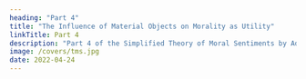 ```yaml
---
heading: "Part 4"
title: "The Influence of Material Objects on Morality as Utility"
linkTitle: Part 4
description: "Part 4 of the Simplified Theory of Moral Sentiments by Adam Smith"
image: /covers/tms.jpg
date: 2022-04-24
---
```

